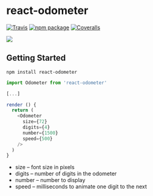 # react-odometer

[![Travis][build-badge]][build]
[![npm package][npm-badge]][npm]
[![Coveralls][coveralls-badge]][coveralls]


[build-badge]: https://img.shields.io/travis/user/repo/master.png?style=flat-square
[build]: https://travis-ci.org/user/repo

[npm-badge]: https://img.shields.io/npm/v/npm-package.png?style=flat-square
[npm]: https://www.npmjs.org/package/npm-package

[coveralls-badge]: https://img.shields.io/coveralls/user/repo/master.png?style=flat-square
[coveralls]: https://coveralls.io/github/user/repo



![](http://g.recordit.co/k4Fj8o9JIC.gif)

## Getting Started

```
npm install react-odometer
```

```javascript
import Odometer from 'react-odometer'

[...]

render () {
  return (
    <Odometer
      size={72}
      digits={4}
      number={1500}
      speed={500}
    />
  )
}
```

- size – font size in pixels
- digits – number of digits in the odometer
- number – number to display
- speed – milliseconds to animate one digit to the next
